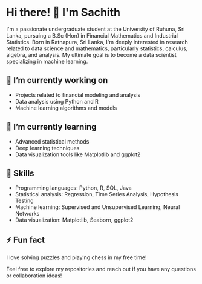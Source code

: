 # Hi there! 👋 I'm Sachith 

I'm a passionate undergraduate student at the University of Ruhuna, Sri Lanka, pursuing a B.Sc (Hon) in Financial Mathematics and Industrial Statistics. Born in Ratnapura, Sri Lanka, I'm deeply interested in research related to data science and mathematics, particularly statistics, calculus, algebra, and analysis. My ultimate goal is to become a data scientist specializing in machine learning.

## 🔭 I’m currently working on

- Projects related to financial modeling and analysis
- Data analysis using Python and R
- Machine learning algorithms and models

## 🌱 I’m currently learning

- Advanced statistical methods
- Deep learning techniques
- Data visualization tools like Matplotlib and ggplot2

## 💼 Skills

- Programming languages: Python, R, SQL, Java
- Statistical analysis: Regression, Time Series Analysis, Hypothesis Testing
- Machine learning: Supervised and Unsupervised Learning, Neural Networks
- Data visualization: Matplotlib, Seaborn, ggplot2



## ⚡ Fun fact

I love solving puzzles and playing chess in my free time!

Feel free to explore my repositories and reach out if you have any questions or collaboration ideas!
